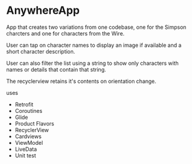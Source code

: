 # AnywhereApp

App that creates two variations from one codebase, one for the Simpson charcters and one for characters from the Wire.

User can tap on character names to display an image if available and a short character description.

User can also filter the list using a string to show only characters with names or details that contain that string.

The recyclerview retains it's contents on orientation change.

uses
  - Retrofit
  - Coroutines
  - Glide
  - Product Flavors
  - RecyclerView
  - Cardviews
  - ViewModel
  - LiveData
  - Unit test
